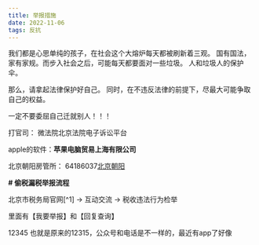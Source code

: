 ```yaml
---
title: 举报措施
date: 2022-11-06
tags: 反抗
---
```




我们都是心思单纯的孩子，在社会这个大熔炉每天都被刷新着三观。
国有国法，家有家规。而步入社会之后，可能每天都要面对一些垃圾。
人和垃圾人的保护伞。

那么，请拿起法律保护好自己。
同时，在不违反法律的前提下，尽最大可能争取自己的权益。

一定不要委屈自己迁就别人！！！ <!--more-->



打官司： 微法院北京法院电子诉讼平台

apple的软件：**苹果电脑贸易上海有限公司**

北京朝阳房管所： 64186037[北京朝阳](http://www.bjchy.gov.cn/dynamic/zwhd/8a24fe836b488e55016b4ab3bfc30174.html)

**# 偷税漏税举报流程**

北京市税务局官网[^1] -> 互动交流 -> 税收违法行为检举

里面有【我要举报】和【回复查询】



12345 也就是原来的12315，公众号和电话是不一样的，最近有app了好像
